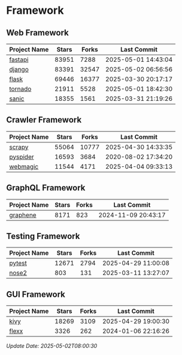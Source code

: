 # Framework

## Web Framework
| Project Name | Stars | Forks | Last Commit |
| ------------ | ----- | ----- | ----------- |
| [fastapi](https://github.com/fastapi/fastapi) | 83951 | 7288 | 2025-05-01 14:43:04 |
| [django](https://github.com/django/django) | 83391 | 32547 | 2025-05-02 06:56:56 |
| [flask](https://github.com/pallets/flask) | 69446 | 16377 | 2025-03-30 20:17:17 |
| [tornado](https://github.com/tornadoweb/tornado) | 21911 | 5528 | 2025-05-01 18:42:30 |
| [sanic](https://github.com/sanic-org/sanic) | 18355 | 1561 | 2025-03-31 21:19:26 |

## Crawler Framework
| Project Name | Stars | Forks | Last Commit |
| ------------ | ----- | ----- | ----------- |
| [scrapy](https://github.com/scrapy/scrapy) | 55064 | 10777 | 2025-04-30 14:33:35 |
| [pyspider](https://github.com/binux/pyspider) | 16593 | 3684 | 2020-08-02 17:34:20 |
| [webmagic](https://github.com/code4craft/webmagic) | 11544 | 4171 | 2025-04-04 09:33:13 |

## GraphQL Framework
| Project Name | Stars | Forks | Last Commit |
| ------------ | ----- | ----- | ----------- |
| [graphene](https://github.com/graphql-python/graphene) | 8171 | 823 | 2024-11-09 20:43:17 |

## Testing Framework
| Project Name | Stars | Forks | Last Commit |
| ------------ | ----- | ----- | ----------- |
| [pytest](https://github.com/pytest-dev/pytest) | 12671 | 2794 | 2025-04-29 11:00:08 |
| [nose2](https://github.com/nose-devs/nose2) | 803 | 131 | 2025-03-11 13:27:07 |

## GUI Framework
| Project Name | Stars | Forks | Last Commit |
| ------------ | ----- | ----- | ----------- |
| [kivy](https://github.com/kivy/kivy) | 18269 | 3109 | 2025-04-29 19:00:30 |
| [flexx](https://github.com/flexxui/flexx) | 3326 | 262 | 2024-01-06 22:16:26 |

*Update Date: 2025-05-02T08:00:30*
